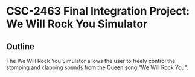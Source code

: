 # CSC-2463 Final Integration Project: We Will Rock You Simulator

## Outline
The We Will Rock You Simulator allows the user to freely control the stomping and clapping sounds from the Queen song "We Will Rock You".
